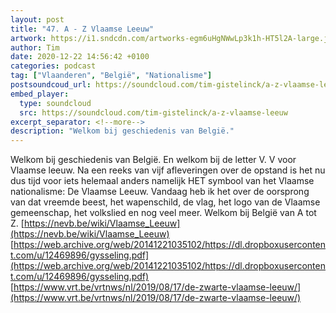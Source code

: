 ```yaml
---
layout: post
title: "47. A - Z Vlaamse Leeuw"
artwork: https://i1.sndcdn.com/artworks-egm6uHgNWwLp3k1h-HT5l2A-large.jpg
author: Tim
date: 2020-12-22 14:56:42 +0100
categories: podcast
tag: ["Vlaanderen", "België", "Nationalisme"]
postsoundcoud_url: https://soundcloud.com/tim-gistelinck/a-z-vlaamse-leeuw
embed_player:
  type: soundcloud
  src: https://soundcloud.com/tim-gistelinck/a-z-vlaamse-leeuw
excerpt_separator: <!--more-->
description: "Welkom bij geschiedenis van België."
---
```

Welkom bij geschiedenis van België. En welkom bij de letter V. V voor Vlaamse leeuw. Na een reeks van vijf afleveringen over de opstand is het nu dus tijd voor iets helemaal anders namelijk HET symbool van het Vlaamse nationalisme: De Vlaamse Leeuw. Vandaag heb ik het over de oorsprong van dat vreemde beest, het wapenschild, de vlag, het logo van de Vlaamse gemeenschap, het volkslied en nog veel meer. Welkom bij België van A tot Z.
[https://nevb.be/wiki/Vlaamse_Leeuw](https://nevb.be/wiki/Vlaamse_Leeuw)
[https://web.archive.org/web/20141221035102/https://dl.dropboxusercontent.com/u/12469896/gysseling.pdf](https://web.archive.org/web/20141221035102/https://dl.dropboxusercontent.com/u/12469896/gysseling.pdf)
[https://www.vrt.be/vrtnws/nl/2019/08/17/de-zwarte-vlaamse-leeuw/](https://www.vrt.be/vrtnws/nl/2019/08/17/de-zwarte-vlaamse-leeuw/)